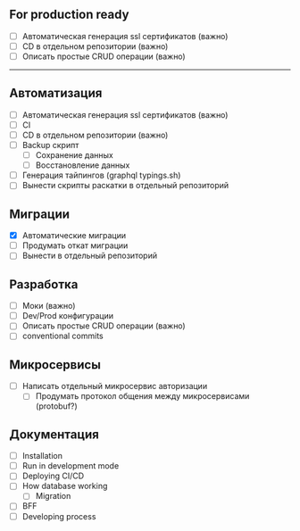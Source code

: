 ## For production ready
- [ ] Автоматическая генерация ssl сертификатов (важно)
- [ ] CD в отдельном репозитории (важно)
- [ ] Описать простые CRUD операции (важно)
---

## Автоматизация
- [ ] Автоматическая генерация ssl сертификатов (важно)
- [ ] CI
- [ ] CD в отдельном репозитории (важно)
- [ ] Backup скрипт
  - [ ] Сохранение данных
  - [ ] Восстановление данных
- [ ] Генерация тайпингов (graphql typings.sh)
- [ ] Вынести скрипты раскатки в отдельный репозиторий

## Миграции
- [x] Автоматические миграции
- [ ] Продумать откат миграции
- [ ] Вынести в отдельный репозиторий

## Разработка
- [ ] Моки (важно)
- [ ] Dev/Prod конфигурации
- [ ] Описать простые CRUD операции (важно)
- [ ] conventional commits

## Микросервисы
- [ ] Написать отдельный микросервис авторизации
  - [ ] Продумать протокол общения между микросервисами (protobuf?)

## Документация
- [ ] Installation
- [ ] Run in development mode
- [ ] Deploying CI/CD
- [ ] How database working
  - [ ] Migration
- [ ] BFF
- [ ] Developing process
